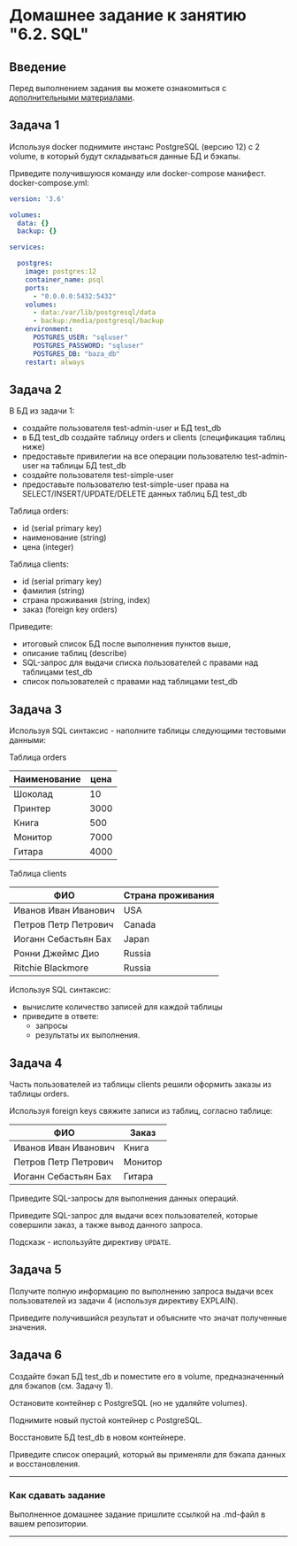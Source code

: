 # Домашнее задание к занятию "6.2. SQL"

## Введение

Перед выполнением задания вы можете ознакомиться с 
[дополнительными материалами](https://github.com/netology-code/virt-homeworks/blob/virt-11/additional/README.md).

## Задача 1

Используя docker поднимите инстанс PostgreSQL (версию 12) c 2 volume, 
в который будут складываться данные БД и бэкапы.

Приведите получившуюся команду или docker-compose манифест.
docker-compose.yml:
```yaml
version: '3.6'

volumes:
  data: {}
  backup: {}

services:

  postgres:
    image: postgres:12
    container_name: psql
    ports:
      - "0.0.0.0:5432:5432"
    volumes:
      - data:/var/lib/postgresql/data
      - backup:/media/postgresql/backup
    environment:
      POSTGRES_USER: "sqluser"
      POSTGRES_PASSWORD: "sqluser"
      POSTGRES_DB: "baza_db"
    restart: always
```


## Задача 2

В БД из задачи 1: 
- создайте пользователя test-admin-user и БД test_db
- в БД test_db создайте таблицу orders и clients (спeцификация таблиц ниже)
- предоставьте привилегии на все операции пользователю test-admin-user на таблицы БД test_db
- создайте пользователя test-simple-user  
- предоставьте пользователю test-simple-user права на SELECT/INSERT/UPDATE/DELETE данных таблиц БД test_db

Таблица orders:
- id (serial primary key)
- наименование (string)
- цена (integer)

Таблица clients:
- id (serial primary key)
- фамилия (string)
- страна проживания (string, index)
- заказ (foreign key orders)

Приведите:
- итоговый список БД после выполнения пунктов выше,
- описание таблиц (describe)
- SQL-запрос для выдачи списка пользователей с правами над таблицами test_db
- список пользователей с правами над таблицами test_db

## Задача 3

Используя SQL синтаксис - наполните таблицы следующими тестовыми данными:

Таблица orders

|Наименование|цена|
|------------|----|
|Шоколад| 10 |
|Принтер| 3000 |
|Книга| 500 |
|Монитор| 7000|
|Гитара| 4000|

Таблица clients

|ФИО|Страна проживания|
|------------|----|
|Иванов Иван Иванович| USA |
|Петров Петр Петрович| Canada |
|Иоганн Себастьян Бах| Japan |
|Ронни Джеймс Дио| Russia|
|Ritchie Blackmore| Russia|

Используя SQL синтаксис:
- вычислите количество записей для каждой таблицы 
- приведите в ответе:
    - запросы 
    - результаты их выполнения.

## Задача 4

Часть пользователей из таблицы clients решили оформить заказы из таблицы orders.

Используя foreign keys свяжите записи из таблиц, согласно таблице:

|ФИО|Заказ|
|------------|----|
|Иванов Иван Иванович| Книга |
|Петров Петр Петрович| Монитор |
|Иоганн Себастьян Бах| Гитара |

Приведите SQL-запросы для выполнения данных операций.

Приведите SQL-запрос для выдачи всех пользователей, которые совершили заказ, а также вывод данного запроса.
 
Подсказк - используйте директиву `UPDATE`.

## Задача 5

Получите полную информацию по выполнению запроса выдачи всех пользователей из задачи 4 
(используя директиву EXPLAIN).

Приведите получившийся результат и объясните что значат полученные значения.

## Задача 6

Создайте бэкап БД test_db и поместите его в volume, предназначенный для бэкапов (см. Задачу 1).

Остановите контейнер с PostgreSQL (но не удаляйте volumes).

Поднимите новый пустой контейнер с PostgreSQL.

Восстановите БД test_db в новом контейнере.

Приведите список операций, который вы применяли для бэкапа данных и восстановления. 

---

### Как cдавать задание

Выполненное домашнее задание пришлите ссылкой на .md-файл в вашем репозитории.

---
